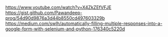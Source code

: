 https://www.youtube.com/watch?v=X4ZkZEfVFJE
https://gist.github.com/Pawandeep-prog/54d90d9876a3d44b8550cd497603329b
https://medium.com/swlh/automatically-filling-multiple-responses-into-a-google-form-with-selenium-and-python-176340c5220d